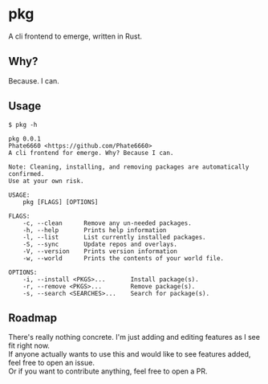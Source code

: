# pkg
A cli frontend to emerge, written in Rust.

## Why?
Because. I can.

## Usage
`$ pkg -h`
```
pkg 0.0.1
Phate6660 <https://github.com/Phate6660>
A cli frontend for emerge. Why? Because I can.

Note: Cleaning, installing, and removing packages are automatically confirmed.
Use at your own risk.

USAGE:
    pkg [FLAGS] [OPTIONS]

FLAGS:
    -c, --clean      Remove any un-needed packages.
    -h, --help       Prints help information
    -l, --list       List currently installed packages.
    -S, --sync       Update repos and overlays.
    -V, --version    Prints version information
    -w, --world      Prints the contents of your world file.

OPTIONS:
    -i, --install <PKGS>...       Install package(s).
    -r, --remove <PKGS>...        Remove package(s).
    -s, --search <SEARCHES>...    Search for package(s).
```

## Roadmap
There's really nothing concrete. I'm just adding and editing features as I see fit right now.<br>
If anyone actually wants to use this and would like to see features added, feel free to open an issue.<br>
Or if you want to contribute anything, feel free to open a PR.
